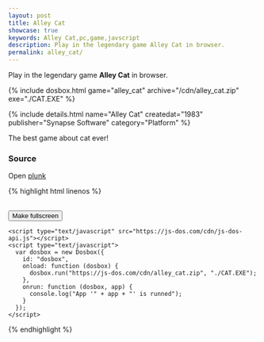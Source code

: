 ```yaml
---
layout: post
title: Alley Cat
showcase: true
keywords: Alley Cat,pc,game,javscript
description: Play in the legendary game Alley Cat in browser.
permalink: alley_cat/
---
```


Play in the legendary game **Alley Cat** in browser.

{% include dosbox.html game="alley_cat" archive="/cdn/alley_cat.zip" exe="./CAT.EXE" %}

<!--more-->

{% include details.html name="Alley Cat" createdat="1983" publisher="Synapse Software" category="Platform" %}

The best game about cat ever!

### Source

Open [plunk](http://plnkr.co/edit/wufEeZ?p=preview)

{% highlight html linenos %}
<!doctype html>
<html lang="en-us">
  <head>
    <meta charset="utf-8">
    <meta http-equiv="Content-Type" content="text/html; charset=utf-8">
    <title>js-dos api</title>
    <style type="text/css">
      .dosbox-container { width: 640px; height: 400px; }
      .dosbox-container > .dosbox-overlay { background: url(https://js-dos.com/cdn/alley_cat.png); }
    </style>
  </head>
  <body>
    <div id="dosbox"></div>
    <br/>
    <button onclick="dosbox.requestFullScreen();">Make fullscreen</button>
    
    <script type="text/javascript" src="https://js-dos.com/cdn/js-dos-api.js"></script>
    <script type="text/javascript">
      var dosbox = new Dosbox({
        id: "dosbox",
        onload: function (dosbox) {
          dosbox.run("https://js-dos.com/cdn/alley_cat.zip", "./CAT.EXE");
        },
        onrun: function (dosbox, app) {
          console.log("App '" + app + "' is runned");
        }
      });
    </script>
  </body>
</html>
{% endhighlight %}